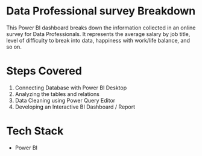 # Data Professional survey Breakdown
This Power BI dashboard breaks down the information collected in an online survey for Data Professionals. It represents the average salary by job title, level of difficulty to break into data, happiness with work/life balance, and so on.





# Steps Covered
1. Connecting Database with Power BI Desktop
2. Analyzing the tables and relations
3. Data Cleaning using Power Query Editor
4. Developing an Interactive BI Dashboard / Report


# Tech Stack
* Power BI
